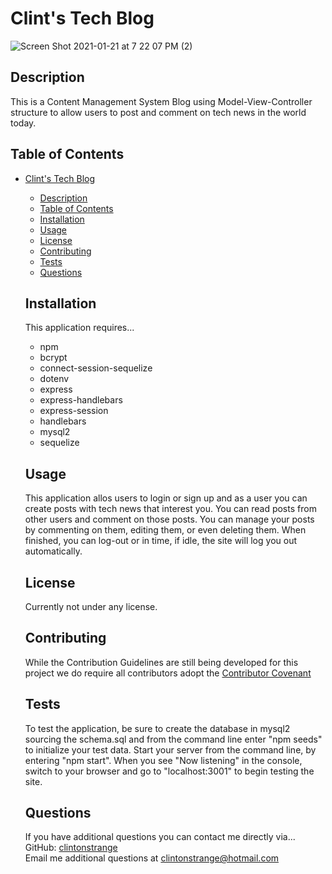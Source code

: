 # Clint's Tech Blog

![Screen Shot 2021-01-21 at 7 22 07 PM (2)](https://user-images.githubusercontent.com/71712425/105433525-61d4a700-5c1f-11eb-9839-d1c81765bd9c.png)

## Description

This is a Content Management System Blog using Model-View-Controller structure to allow users to post and comment on tech news in the world today.

## Table of Contents

- [Clint's Tech Blog](#clints-tech-blog)
  - [Description](#description)
  - [Table of Contents](#table-of-contents)
  - [Installation](#installation)
  - [Usage](#usage)
  - [License](#license)
  - [Contributing](#contributing)
  - [Tests](#tests)
  - [Questions](#questions)

  ## Installation

  This application requires...

  - npm
  - bcrypt
  - connect-session-sequelize
  - dotenv
  - express
  - express-handlebars
  - express-session
  - handlebars
  - mysql2
  - sequelize

  ## Usage

  This application allos users to login or sign up and as a user you can create posts with tech news that interest you. You can read posts from other users and comment on those posts. You can manage your posts by commenting on them, editing them, or even deleting them. When finished, you can log-out or in time, if idle, the site will log you out automatically.

  ## License

  Currently not under any license.

  ## Contributing

  While the Contribution Guidelines are still being developed for this project we do require all contributors adopt the [Contributor Covenant](https://www.contributor-covenant.org)

  ## Tests

  To test the application, be sure to create the database in mysql2 sourcing the schema.sql and from the command line enter "npm seeds" to initialize your test data. Start your server from the command line, by entering "npm start". When you see "Now listening" in the console, switch to your browser and go to "localhost:3001" to begin testing the site.

  ## Questions

  If you have additional questions you can contact me directly via...  
  GitHub: [clintonstrange](https://www.github.com/clintonstrange)  
  Email me additional questions at clintonstrange@hotmail.com
